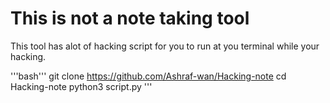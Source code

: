 # This is not a note taking tool

This tool has alot of hacking script for you to run at you terminal while your hacking.

'''bash'''
git clone https://github.com/Ashraf-wan/Hacking-note
cd Hacking-note
python3 script.py
'''
